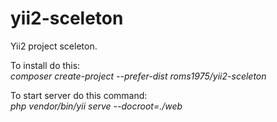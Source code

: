 # yii2-sceleton
Yii2 project sceleton.  
  
To install do this:  
*composer create-project --prefer-dist roms1975/yii2-sceleton*  
  
To start server do this command:  
*php vendor/bin/yii serve --docroot=./web*
